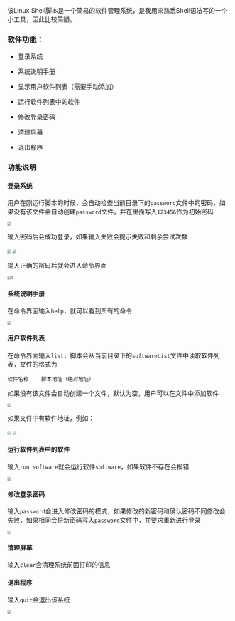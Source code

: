 该Linux Shell脚本是一个简易的软件管理系统，是我用来熟悉Shell语法写的一个小工具，因此比较简陋。



### 软件功能：

- 登录系统

- 系统说明手册
- 显示用户软件列表（需要手动添加）
- 运行软件列表中的软件
- 修改登录密码
- 清理屏幕
- 退出程序



### 功能说明

#### 登录系统

用户在刚运行脚本的时候，会自动检查当前目录下的`password`文件中的密码，如果没有该文件会自动创建`password`文件，并在里面写入`123456`作为初始密码

<img src="./0.png" style="zoom:50%;" />

输入密码后会成功登录，如果输入失败会提示失败和剩余尝试次数

<img src="./1.png" style="zoom:50%;" />



<img src="./2.png" style="zoom:50%;" />

输入正确的密码后就会进入命令界面

<img src="./3.png" alt="3" style="zoom:50%;" />

#### 系统说明手册

在命令界面输入`help`，就可以看到所有的命令

<img src="./4.png" style="zoom:50%;" />

#### 用户软件列表

在命令界面输入`list`，脚本会从当前目录下的`softwareList`文件中读取软件列表，文件的格式为

```
软件名称	脚本地址（绝对地址）
```

如果没有该文件会自动创建一个文件，默认为空，用户可以在文件中添加软件

<img src="./5.png" style="zoom:50%;" />

如果文件中有软件地址，例如：

<img src="./6.png" style="zoom:50%;" />

<img src="./7.png" style="zoom:50%;" />

#### 运行软件列表中的软件

输入`run software`就会运行软件`software`，如果软件不存在会报错

<img src="./8.png" style="zoom:50%;" />

#### 修改登录密码

输入`password`会进入修改密码的模式，如果修改的新密码和确认密码不同修改会失败，如果相同会将新密码写入`password`文件中，并要求重新进行登录

<img src="./9.png" style="zoom:50%;" />

#### 清理屏幕

输入`clear`会清理系统前面打印的信息

#### 退出程序

输入`quit`会退出该系统

<img src="./10.png" style="zoom:50%;" />